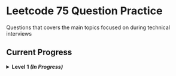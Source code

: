 # Leetcode 75 Question Practice
Questions that covers the main topics focused on during technical interviews

## Current Progress
<details>
    <summary><strong>Level 1 <em>(In Progress)</em></strong></summary>
  
  ### Day 1 - Prefix Sum
 - [x] 1480. Running Sum of 1d Array 
 - [x] 724. Find Pivot Index
  ### Day 2 - String
 - [x] 205. Isomorphic Strings
 - [x] 392. Is Subsequence
  ### Day 3 - Linked List
 - [x] 21. Merge Two Sorted Lists
 - [x] 206. Reverse Linked List
  ### Day 4 - Linked List
 - [x] 876. Middle of Linked List
 - [x] 142. Linked List Cycle II
  ### Day 5 - Greedy
 - [x] 121. Best Time to Buy and Sell Stock
 - [x] 409. Longest Palindrome
  ### Day 6 - Tree
 - [x] 589. N-ary Tree Preorder Traversal
 - [x] 102. Binary Tree Level Order Traversal
  ### Day 7 - Binary Search
 - [x] 704. Binary Search
 - [x] 278. First Bad Version
  ### Day 8 - Binary Search Tree
 - [x] 98. Validate Binary Search Tree
 - [x] 235. Lowest Common Ancestor of a Binary Search Tree
  ### Day 9 - Graph/BFS/DFS
 - [x] 733. Flood Fill
 - [x] 200. Number of Islands
  ### Day 10 - Dynamic Programming
 - [ ] 509. Fibonacci Number
 - [ ] 70. Climbing Stairs
  ### Day 11 - Dynamic Programming
 - [ ] 746. Min Cost Climbing Stairs
 - [ ] 62. Unique Paths
  ### Day 12 - Sliding Window/Two Pointer
 - [ ] 438. Find All Anagrams in a String
 - [ ] 424. Longest Repeating Character Replacement
  ### Day 13 - Hashmap
 - [ ] 1. Two Sum
 - [ ] 299. Bulls and Cows
  ### Day 14 - Stack
 - [ ] 844. Backspace String Compare
 - [ ] 394. Decode String
  ### Day 15 - Heap
 - [ ] 1046. Last Stone Weight
 - [ ] 692. Top K Frequent Words
</details>